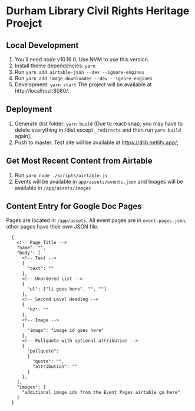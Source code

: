 # Durham Library Civil Rights Heritage Proejct

## Local Development
1. You'll need node v10.16.0. Use NVM to use this version.
1. Install theme dependencies: `yarn`
1. Run `yarn add airtable-json --dev --ignore-engines`
1. Run `yarn add image-downloader --dev --ignore-engines`
1. Development: `yarn start`
The project will be available at http://localhost:8080/.

## Deployment
1. Generate dist folder: `yarn build` (Due to react-snap, you may have to delete everything in /dist except `_redirects` and then run `yarn build` again);
2. Push to master.
Test site will be available at https://dlib.netlify.app/;

## Get Most Recent Content from Airtable
1. Run `yarn node ./scripts/airtable.js`
1. Events will be available in `app/assets/events.json` and Images will be available
in `/app/assets/images`

## Content Entry for Google Doc Pages
Pages are located in `/app/assets`. All event pages are in `event-pages.json`, other pages have their own JSON file.
```
  {
    <!-- Page Title -->
    "name": "",
    "body": [
      <!-- Text -->
      {
        "text": ""
      },
      <!-- Unordered List -->
      {
        "ul": ["li goes here", "", ""]
      },
      <!-- Second Level Heading -->
      {
        "h2": ""
      },
      <!-- Image -->
      {
        "image": "image id goes here"
      },
      <!-- Pullquote with optional attribution -->
      {
        "pullquote":
        {
          "quote": "",
          "attribution": ""
        }
      },
    ],
    "images": [
      "additional image ids from the Event Pages airtable go here"
    ]
  }
```
